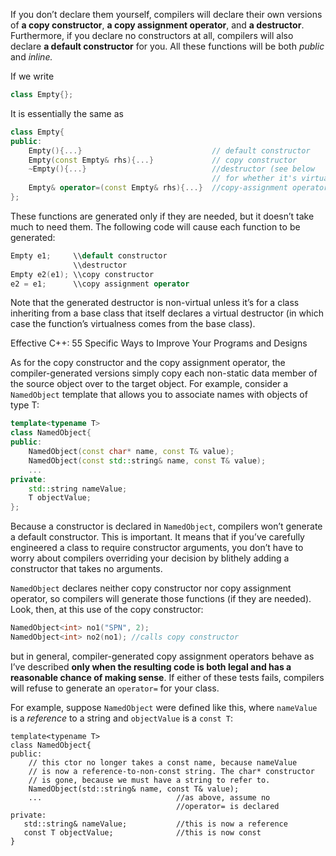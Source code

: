 If you don’t declare them yourself, compilers will declare their own versions of **a copy constructor**, **a copy assignment operator**, and **a destructor**. Furthermore, if you declare no constructors at all, compilers will also declare **a default constructor** for you. All these functions will be both _public_ and _inline._

If we write

```cpp
class Empty{};
```

It is essentially the same as

```cpp
class Empty{
public:
    Empty(){...}                             // default constructor
    Empty(const Empty& rhs){...}             // copy constructor
    ~Empty(){...}                            //destructor (see below 
                                             // for whether it's virtual or not)
    Empty& operator=(const Empty& rhs){...}  //copy-assignment operator
};
```

These functions are generated only if they are needed, but it doesn’t take much to need them. The following code will cause each function to be generated:

```cpp
Empty e1;     \\default constructor
              \\destructor
Empty e2(e1); \\copy constructor
e2 = e1;      \\copy assignment operator  
```

Note that the generated destructor is non-virtual unless it’s for a class inheriting from a base class that itself declares a virtual destructor \(in which case the function’s virtualness comes from the base class\).

Effective C++: 55 Specific Ways to Improve Your Programs and Designs

As for the copy constructor and the copy assignment operator, the compiler-generated versions simply copy each non-static data member of the source object over to the target object. For example, consider a `NamedObject` template that allows you to associate names with objects of type T:

```cpp
template<typename T>
class NamedObject{
public:
    NamedObject(const char* name, const T& value);
    NamedObject(const std::string& name, const T& value);
    ...
private:
    std::string nameValue;
    T objectValue;
};
```

Because a constructor is declared in `NamedObject`, compilers won’t generate a default constructor. This is important. It means that if you’ve carefully engineered a class to require constructor arguments, you don’t have to worry about compilers overriding your decision by blithely adding a constructor that takes no arguments.

`NamedObject` declares neither copy constructor nor copy assignment operator, so compilers will generate those functions \(if they are needed\). Look, then, at this use of the copy constructor:

```cpp
NamedObject<int> no1("SPN", 2);
NamedObject<int> no2(no1); //calls copy constructor
```

but in general, compiler-generated copy assignment operators behave as I’ve described **only when the resulting code is both legal and has a reasonable chance of making sense**. If either of these tests fails, compilers will refuse to generate an `operator=` for your class.

For example, suppose `NamedObject` were defined like this, where `nameValue` is a _reference_ to a string and `objectValue` is a `const T`:

```
template<typename T>
class NamedObject{
public:
    // this ctor no longer takes a const name, because nameValue
    // is now a reference-to-non-const string. The char* constructor 
    // is gone, because we must have a string to refer to.
    NamedObject(std::string& name, const T& value);
    ...                              //as above, assume no
                                     //operator= is declared
private:
   std::string& nameValue;           //this is now a reference
   const T objectValue;              //this is now const
}
```



